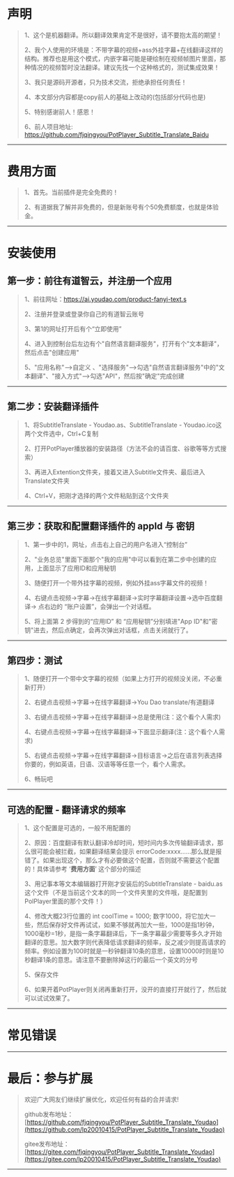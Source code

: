 # 声明

> 1、这个是机器翻译。所以翻译效果肯定不是很好，请不要抱太高的期望！
>
> 2、我个人使用的环境是：不带字幕的视频+ass外挂字幕+在线翻译这样的结构。推荐也是用这个模式，内嵌字幕可能是硬绘制在视频帧图片里面，那种情况的视频暂时没法翻译。建议先找一个这种格式的，测试集成效果！
>
> 3、我只是源码开源者，只为技术交流，拒绝承担任何责任！
>
> 4、本文部分内容都是copy前人的基础上改动的(包括部分代码也是)
>
> 5、特别感谢前人！感恩！
> 
> 6、前人项目地址: https://github.com/fjqingyou/PotPlayer_Subtitle_Translate_Baidu

---

# 费用方面

> 1、首先。当前插件是完全免费的！
>
> 2、有道据我了解并非免费的，但是新账号有个50免费额度，也就是体验金。

---

# 安装使用

## 第一步：前往有道智云，并注册一个应用

> 1、前往网址：https://ai.youdao.com/product-fanyi-text.s
>
> 2、注册并登录或登录你自己的有道智云账号
>
> 3、第1的网址打开后有个“立即使用”
>
> 4、进入到控制台后左边有个"自然语言翻译服务"，打开有个"文本翻译"，然后点击"创建应用"
>
> 5、"应用名称"-->自定义 、"选择服务"-->勾选"自然语言翻译服务"中的"文本翻译"、"接入方式"-->勾选"API"，然后按"确定"完成创建

---

## 第二步：安装翻译插件

> 1、将SubtitleTranslate - Youdao.as、SubtitleTranslate - Youdao.ico这两个文件选中，Ctrl+C复制
>
> 2、打开PotPlayer播放器的安装路径（方法不会的请百度、谷歌等等方式搜索）
>
> 3、再进入Extention文件夹，接着又进入Subtitle文件夹、最后进入Translate文件夹
>
> 4、Ctrl+V，把刚才选择的两个文件粘贴到这个文件夹

---

## 第三步：获取和配置翻译插件的 appId 与 密钥

> 1、第一步中的1，网址，点击右上自己的用户名进入“控制台”
>
> 2、"业务总览"里面下面那个"我的应用"中可以看到在第二步中创建的应用，上面显示了应用ID和应用秘钥
>
> 3、随便打开一个带外挂字幕的视频，例如外挂ass字幕文件的视频！
>
> 4、右键点击视频->字幕->在线字幕翻译->实时字幕翻译设置->选中百度翻译-> 点右边的 “账户设置”，会弹出一个对话框。
>
> 5、将上面第 2 步得到的“应用ID” 和 “应用秘钥”分别填进"App ID"和"密钥"进去，然后点确定，会再次弹出对话框，点击关闭就行了。

---

## 第四步：测试

> 1、随便打开一个带中文字幕的视频（如果上方打开的视频没关闭，不必重新打开）
>
> 2、右键点击视频->字幕->在线字幕翻译->You Dao translate/有道翻译
>
> 3、右键点击视频->字幕->在线字幕翻译->总是使用(注：这个看个人需求)
>
> 4、右键点击视频->字幕->在线字幕翻译->下面显示翻译(注：这个看个人需求)
>
> 5、右键点击视频->字幕->在线字幕翻译->目标语言->之后在语言列表选择你要的，例如英语，日语、汉语等等任意一个，看个人需求。
>
> 6、畅玩吧

---

## 可选的配置 - 翻译请求的频率

> 1、这个配置是可选的，一般不用配置的
>
> 2、原因：百度翻译有默认翻译冷却时间，短时间内多次传输翻译请求，那么很可能会被拦截，如果翻译结果会提示 errorCode:xxxx……那么就是报错了。如果出现这个，那么才有必要做这个配置，否则就不需要这个配置的！具体请参考 ‘**费用方面**’ 这个部分的描述
>
> 3、用记事本等文本编辑器打开刚才安装后的SubtitleTranslate - baidu.as这个文件（不是当前这个文本的同一个文件夹里的文件哦，是配置到PolPlayer里面的那个文件！）
>
> 4、修改大概23行位置的 int coolTime = 1000; 数字1000，将它加大一些，然后保存好文件再试试，如果不够就再加大一些，1000是指1秒钟，1000毫秒=1秒，是指一条字幕翻译后，下一条字幕最少需要等多久才开始翻译的意思。加大数字则代表降低请求翻译的频率，反之减少则提高请求的频率。例如设置为100时就是一秒钟翻译10条的意思，设置10000时则是10秒翻译1条的意思。请注意不要删除掉这行的最后一个英文的分号
>
> 5、保存文件
>
> 6、如果开着PotPlayer则关闭再重新打开，没开的直接打开就行了，然后就可以试试效果了。

---

# 常见错误

---

# 最后：参与扩展

> 欢迎广大网友们继续扩展优化，欢迎任何有益的合并请求!
>
> github发布地址：[https://github.com/fjqingyou/PotPlayer_Subtitle_Translate_Youdao](https://github.com/lp20010415/PotPlayer_Subtitle_Translate_Youdao)
>
> gitee发布地址：[https://gitee.com/fjqingyou/PotPlayer_Subtitle_Translate_Youdao](https://gitee.com/lp20010415/PotPlayer_Subtitle_Translate_Youdao)

---
